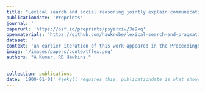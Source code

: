 ```yaml
---
title: "Lexical search and social reasoning jointly explain communication in associative reference games."
publicationdate: 'Preprints'
journal: ''
paperurl: 'https://osf.io/preprints/psyarxiv/3a9kq'
openmaterials: 'https://github.com/hawkrobe/lexical-search-and-pragmatics'
dataset: ''
context: 'an earlier iteration of this work appeared in the Proceedings of the 43rd Annual Conference of the Cognitive Science Society'
image: '/images/papers/contextflex.png'
authors: "A Kumar, RD Hawkins."


collection: publications
date: '1900-01-01' #jekyll requires this. publicationdate is what shows up
---
```

